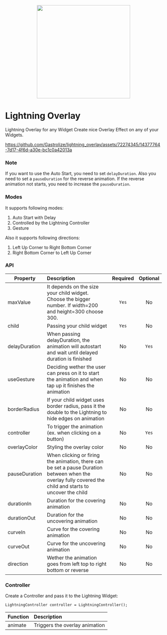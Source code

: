 <div id="header" align="center">
  <img src="https://cdn.gastrolize.com/lightning.png" width="300"/>
</div>

# Lightning Overlay
Lightning Overlay for any Widget
Create nice Overlay Effect on any of your Widgets.


https://github.com/Gastrolize/lightning_overlay/assets/72274345/14377764-7d17-4f6d-a30e-bc1c0a42013a


### Note

If you want to use the Auto Start, you need to set `delayDuration`. Also you need to set a `pauseDuration` for the reverse animation. If the reverse animation not starts, you need to increase the `pauseDuration`.


### Modes

It supports following modes:

1. Auto Start with Delay
2. Controlled by the Lightning Controller
3. Gesture

Also it supports following directions:

1. Left Up Corner to Right Bottom Corner
2. Right Bottom Corner to Left Up Corner


### API

| Property        | Description           | Required  |  Optional |
| ------------- |:-------------| :-----:| :---:|
| maxValue      | It depends on the size your child widget. Choose the bigger number. If width=200 and height=300 choose 300.    | `Yes` | No |
| child         | Passing your child widget      |   `Yes` | No |
| delayDuration | When passing delayDuration, the animation will autostart and wait until delayed duration is finished           | No | `Yes` |
| useGesture    | Deciding wether the user can press on it to start the animation and when tap up it finishes the animation      | No | No |
| borderRadius  | If your child widget uses border radius, pass it the double to the Lightning to hide edges on animation        | No | No |
| controller    | To trigger the animation (ex. when clicking on a button)                                                       | No | `Yes` |
| overlayColor  | Styling the overlay color                                                                                      | No | No |
| pauseDuration | When clicking or firing the animation, there can be set a pause Duration between when the overlay fully covered the child and starts to uncover the child  | No | No |
| durationIn    | Duration for the covering animation   | No | No |
| durationOut   | Duration for the uncovering animation   | No | No |
| curveIn       | Curve for the covering animation   | No | No |
| curveOut      | Curve for the uncovering animation   | No | No |
| direction     | Wether the animation goes from left top to right bottom or reverse   | No | No |

### Controller

Create a Controller and pass it to the Lightning Widget:
```flutter
LightningController controller = LightningController();
```

| Function      | Description           |
| ------------- |:-------------|
| animate      | Triggers the overlay animation    |